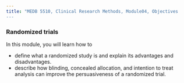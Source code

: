 ```yaml
---
title: "MEDB 5510, Clinical Research Methods, Module04, Objectives
---
```


### Randomized trials

In this module, you will learn how to

+ define what a randomized study is and explain its advantages and disadvantages.
+ describe how blinding, concealed allocation, and intention to treat analysis can improve the persuasiveness of a randomized trial.
